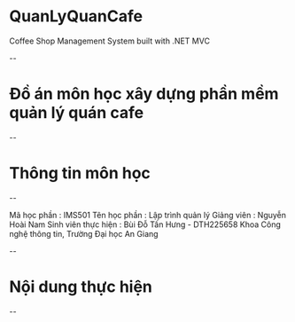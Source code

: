 # QuanLyQuanCafe
Coffee Shop Management System built with .NET MVC

--

# Đồ án môn học xây dựng phần mềm quản lý quán cafe

--

# Thông tin môn học

--

Mã học phần : IMS501
Tên học phần : Lập trình quản lý
Giảng viên : Nguyễn Hoài Nam
Sinh viên thực hiện : Bùi Đỗ Tấn Hưng - DTH225658
Khoa Công nghệ thông tin, Trường Đại học An Giang

--

# Nội dung thực hiện

--

